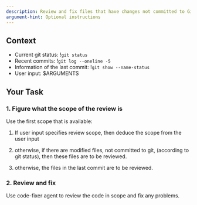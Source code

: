 ```yaml
---
description: Review and fix files that have changes not committed to Git
argument-hint: Optional instructions
---
```


## Context

- Current git status: !`git status`
- Recent commits: !`git log --oneline -5`
- Information of the last commit: !`git show --name-status`
- User input: $ARGUMENTS

## Your Task

### 1. Figure what the scope of the review is

Use the first scope that is available:

1. If user input specifies review scope, then deduce the scope from the user input

2. otherwise, if there are modified files, not committed to git, (according to git status), then these files are to be reviewed.

3. otherwise, the files in the last commit are to be reviewed.

### 2. Review and fix

Use code-fixer agent to review the code in scope and fix any problems.